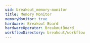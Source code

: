 ```yaml
---
uid: breakout_memory-monitor
title: Memory Monitor
memoryMonitor: true
hardware: Breakout Board
hardwareOperator: BreakoutBoard
workflowDirectory: breakout/workflow
---
```

